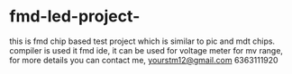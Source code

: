 # fmd-led-project-
this is fmd chip based test project which is similar to pic and mdt chips.
compiler is used it fmd ide,
it can be used for voltage meter for mv range,
for more details you can contact me,
yourstm12@gmail.com 6363111920
